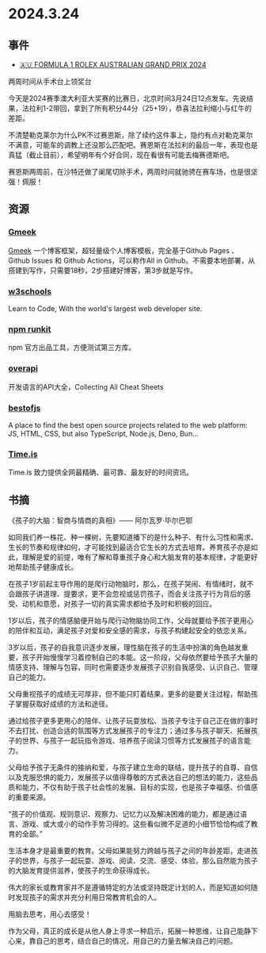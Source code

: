 # 2024.3.24

## 事件

- [🇦🇺 FORMULA 1 ROLEX AUSTRALIAN GRAND PRIX 2024](https://www.formula1.com/en/racing/2024/Australia.html)

两周时间从手术台上领奖台

今天是2024赛季澳大利亚大奖赛的比赛日，北京时间3月24日12点发车。先说结果，法拉利1-2带回，拿到了所有积分44分（25+19），恭喜法拉利缩小与红牛的差距。

不清楚勒克莱尔为什么PK不过赛恩斯，除了续约这件事上，隐约有点对勒克莱尔不满意，可能车的调教上还没那么匹配吧。赛恩斯在法拉利的最后一年，表现也是真猛（截止目前），希望明年有个好合同，现在看很有可能去梅赛德斯吧。

赛恩斯两周前，在沙特还做了阑尾切除手术，两周时间就驰骋在赛车场，也是很坚强！佩服！

## 资源

### [Gmeek](https://blog.meekdai.com/post/Gmeek-kuai-su-shang-shou.html)

[Gmeek](https://github.com/Meekdai/Gmeek) 一个博客框架，超轻量级个人博客模板，完全基于Github Pages 、 Github Issues 和 Github Actions，可以称作All in Github。不需要本地部署，从搭建到写作，只需要18秒，2步搭建好博客，第3步就是写作。

### [w3schools](https://www.w3schools.com/) 

Learn to Code, With the world's largest web developer site.

### [npm runkit](https://npm.runkit.com/)

npm 官方出品工具，方便测试第三方库。

### [overapi](https://overapi.com/)

开发语言的API大全，Collecting All Cheat Sheets

### [bestofjs](https://bestofjs.org/)

A place to find the best open source projects related to the web platform:
JS, HTML, CSS, but also TypeScript, Node.js, Deno, Bun...

### [Time.is](https://time.is/)

Time.is 致力提供全网最精确、最可靠、最友好的时间资讯。

## 书摘

《孩子的大脑：智商与情商的真相》—— 阿尔瓦罗·毕尔巴鄂

如同我们养一株花、种一棵树，先要知道播下的是什么种子、有什么习性和需求、生长的节奏和规律如何，才可能找到最适合它生长的方式去培育。养育孩子亦是如此，理解是爱的前提，唯有了解和尊重孩子身心和大脑发育的基本规律，才能更好地帮助孩子健康成长。

在孩子1岁前起主导作用的是爬行动物脑时，那么，在孩子哭闹、有情绪时，就不会跟孩子讲道理、提要求，更不会忽视或惩罚孩子，而会关注孩子行为背后的感受、动机和意愿，对孩子一切的真实需求都给予及时和积极的回应。

1岁以后，孩子的情感脑便开始与爬行动物脑协同工作，父母就要给予孩子更用心的陪伴和互动，满足孩子对爱和安全感的需求，与孩子构建起安全的依恋关系。

3岁以后，孩子的自我意识逐步发展，理性脑在孩子的生活中扮演的角色越发重要，孩子开始慢慢学习着控制自己的本能。这一阶段，父母依然要给予孩子大量的情感支持、理解与包容，同时也需要逐步发展孩子识别自我感受、认识自己、管理自己的能力。

父母重视孩子的成绩无可厚非，但不能只盯着结果，更多的是要关注过程，帮助孩子掌握获取好成绩的方法和途径。

通过给孩子更多更用心的陪伴、让孩子玩耍放松、当孩子专注于自己正在做的事时不去打扰、创造合适的氛围等方式发展孩子的专注力；通过多与孩子聊天、拓展孩子的世界、与孩子一起玩指令游戏、培养孩子阅读习惯等方式发展孩子的语言能力。

父母给予孩子无条件的接纳和爱，与孩子建立生命的联结，提升孩子的自尊、自信以及克服恐惧的能力，发展孩子以值得尊敬的方式表达自己的想法的能力，这些品质和能力，不仅有助于孩子社会性的发展、目标的实现，也是孩子幸福感、价值感的重要来源。

“孩子的价值观、规则意识、观察力、记忆力以及解决困难的能力，都是通过语言、游戏、或大或小的动作手势习得的。这些看似微不足道的小细节恰恰构成了教育的全部。”

生活本身才是最重要的教育。父母如果能努力跨越与孩子之间的年龄差距，走进孩子的世界，与孩子一起玩耍、游戏、阅读、交流、感受、体验，那么自然能为孩子的大脑发育提供滋养，使孩子的生命获得成长。

伟大的家长或教育家并不是遵循特定的方法或坚持既定计划的人，而是知道如何随时发现孩子的需求并充分利用日常教育机会的人。

用脑去思考，用心去感受！

作为父母，真正的成长是从他人身上寻求一种启示，拓展一种思维，让自己能静下心来，靠自己的思考，结合自己的情况，用自己的力量去解决自己的问题。